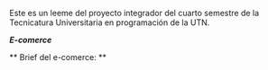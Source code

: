 Este es un leeme del proyecto integrador del cuarto semestre de la Tecnicatura Universitaria en programación de la UTN.

***E-comerce***

** Brief del e-comerce: ** 

